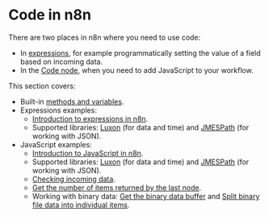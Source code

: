 # Code in n8n

There are two places in n8n where you need to use code:

* In [expressions](/code-examples/expressions/), for example programmatically setting the value of a field based on incoming data.
* In the [Code node](/integrations/builtin/core-nodes/n8n-nodes-base.code/), when you need to add JavaScript to your workflow.

This section covers:

* Built-in [methods and variables](/code-examples/methods-variables-reference/).
* Expressions examples:
    * [Introduction to expressions in n8n](/code-examples/expressions/).
    * Supported libraries: [Luxon](/code-examples/expressions/luxon/) (for data and time) and [JMESPath](/code-examples/expressions/jmespath/) (for working with JSON).
* JavaScript examples:
    * [Introduction to JavaScript in n8n](/code-examples/javascript-functions/).
	* Supported libraries: [Luxon](/code-examples/javascript-functions/luxon/) (for data and time) and [JMESPath](/code-examples/javascript-functions/jmespath/) (for working with JSON).
    * [Checking incoming data](/code-examples/javascript-functions/check-incoming-data/).
    * [Get the number of items returned by the last node](/code-examples/javascript-functions/number-items-last-node/).
	* Working with binary data: [Get the binary data buffer](/code-examples/javascript-functions/get-binary-data-buffer/) and [Split binary file data into individual items](/code-examples/javascript-functions/split-binary-file-data/).
